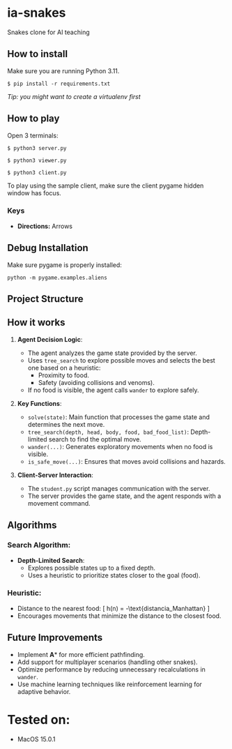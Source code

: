 # ia-snakes
Snakes clone for AI teaching

## How to install

Make sure you are running Python 3.11.

`$ pip install -r requirements.txt`

*Tip: you might want to create a virtualenv first*

## How to play

Open 3 terminals:

`$ python3 server.py`

`$ python3 viewer.py`

`$ python3 client.py`

To play using the sample client, make sure the client pygame hidden window has focus.

### Keys

- **Directions:** Arrows

## Debug Installation

Make sure pygame is properly installed:

`python -m pygame.examples.aliens`

## Project Structure

## How it works

1. **Agent Decision Logic**:
   - The agent analyzes the game state provided by the server.
   - Uses `tree_search` to explore possible moves and selects the best one based on a heuristic:
     - Proximity to food.
     - Safety (avoiding collisions and venoms).
   - If no food is visible, the agent calls `wander` to explore safely.

2. **Key Functions**:
   - `solve(state)`: Main function that processes the game state and determines the next move.
   - `tree_search(depth, head, body, food, bad_food_list)`: Depth-limited search to find the optimal move.
   - `wander(...)`: Generates exploratory movements when no food is visible.
   - `is_safe_move(...)`: Ensures that moves avoid collisions and hazards.

3. **Client-Server Interaction**:
   - The `student.py` script manages communication with the server.
   - The server provides the game state, and the agent responds with a movement command.

## Algorithms

### Search Algorithm:
- **Depth-Limited Search**:
  - Explores possible states up to a fixed depth.
  - Uses a heuristic to prioritize states closer to the goal (food).

### Heuristic:
- Distance to the nearest food:
  \[
  h(n) = -\text{distancia\_Manhattan}
  \]
- Encourages movements that minimize the distance to the closest food.

## Future Improvements

- Implement **A*** for more efficient pathfinding.
- Add support for multiplayer scenarios (handling other snakes).
- Optimize performance by reducing unnecessary recalculations in `wander`.
- Use machine learning techniques like reinforcement learning for adaptive behavior.

# Tested on:
- MacOS 15.0.1
